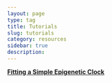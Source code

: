 ```yaml
---
layout: page
type: tag
title: Tutorials
slug: tutorials
category: resources
sidebar: true
description: 
---
```



**[Fitting a Simple Epigenetic Clock](/tag-ec-tutorial)**